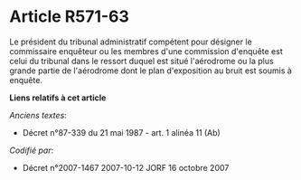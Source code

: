 # Article R571-63

Le président du tribunal administratif compétent pour désigner le commissaire enquêteur ou les membres d'une commission
d'enquête est celui du tribunal dans le ressort duquel est situé l'aérodrome ou la plus grande partie de l'aérodrome dont le
plan d'exposition au bruit est soumis à enquête.

**Liens relatifs à cet article**

_Anciens textes_:

  - Décret n°87-339 du 21 mai 1987 - art. 1 alinéa 11 (Ab)

_Codifié par_:

  - Décret n°2007-1467 2007-10-12 JORF 16 octobre 2007
